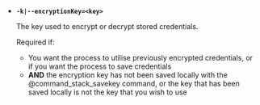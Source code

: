 - **`-k|--encryptionKey=<key>`**
  
  The key used to encrypt or decrypt stored credentials.

  Required if:
  - You want the process to utilise previously encrypted credentials, or if you want the process to save credentials
  - **AND** the encryption key has not been saved locally with the @command_stack_savekey command, or the key that has been saved locally is not the key that you wish to use
